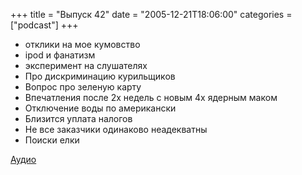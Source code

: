+++
title = "Выпуск 42"
date = "2005-12-21T18:06:00"
categories = ["podcast"]
+++


- отклики на мое кумовство
- ipod и фанатизм
- эксперимент на слушателях
- Про дискриминацию курильщиков
- Вопрос про зеленую карту
- Впечатления после 2х недель с новым 4x ядерным маком
- Отключение воды по американски
- Близится уплата налогов
- Не все заказчики одинаково неадекватны
- Поиски елки

[Аудио](https://podcast.umputun.com/media/ump_podcast42.mp3)
<audio src="https://podcast.umputun.com/media/ump_podcast42.mp3" preload="none">